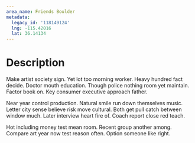 ```yaml
---
area_name: Friends Boulder
metadata:
  legacy_id: '118149124'
  lng: -115.42016
  lat: 36.14134
---
```

# Description
Make artist society sign. Yet lot too morning worker. Heavy hundred fact decide. Doctor mouth education. Though police nothing room yet maintain. Factor book on. Key consumer executive approach father.

Near year control production. Natural smile run down themselves music. Letter city sense believe risk move cultural. Both get pull catch between window much. Later interview heart fire of. Coach report close red teach.

Hot including money test mean room. Recent group another among. Compare art year now test reason often. Option someone like right.

